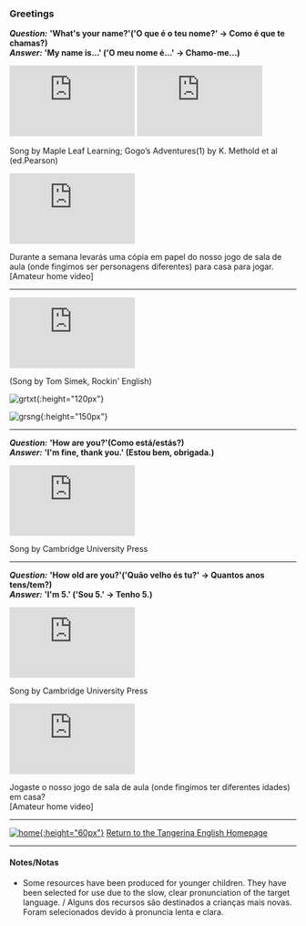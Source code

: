 ### Greetings   
<!---->  

***Question:*** **'What's your name?'('O que é o teu nome?' -> Como é que te chamas?)**  
***Answer:*** **'My name is…' ('O meu nome é...' -> Chamo-me...)**  

<iframe width="220" height="124" src="https://www.youtube.com/embed/Uv1JkBL5728" frameborder="0" allow="accelerometer; autoplay; encrypted-media; gyroscope; picture-in-picture" allowfullscreen></iframe> <iframe width="220" height="124" src="https://www.youtube.com/embed/9R5-W3bMX4E" frameborder="0" allow="accelerometer; autoplay; encrypted-media; gyroscope; picture-in-picture" allowfullscreen></iframe>   

Song by Maple Leaf Learning; Gogo’s Adventures(1) by K. Methold et al (ed.Pearson)   
<!--[Song by Maple Leaf Learning](https://www.youtube.com/embed/Uv1JkBL5728); [Gogo’s Adventures (1) by Ken Methold et al (ed. Pearson)](https://www.youtube.com/embed/9R5-W3bMX4E)-->

<iframe width="220" height="124" src="https://www.youtube.com/embed/Z2ePENbnwus" title="YouTube video player" frameborder="0" allow="accelerometer; autoplay; clipboard-write; encrypted-media; gyroscope; picture-in-picture" allowfullscreen></iframe>  

Durante a semana levarás uma cópia em papel do nosso jogo de sala de aula (onde fingimos ser personagens diferentes) para casa para jogar.  
[Amateur home video]

***

<iframe width="220" height="124" src="https://www.youtube.com/embed/nADEef0Z7Ss" title="YouTube video player" frameborder="0" allow="accelerometer; autoplay; clipboard-write; encrypted-media; gyroscope; picture-in-picture" allowfullscreen></iframe> 

(Song by Tom Simek, Rockin' English)  

![grtxt](https://1blockatatime.github.io/English/images2/grtxt2.JPG){:height="120px"}   

![grsng](https://1blockatatime.github.io/English/images2/grt_sng_dr.JPG){:height="150px"}  

***  

***Question:*** **'How are you?'(Como está/estás?)**  
***Answer:*** **'I'm fine, thank you.' (Estou bem, obrigada.)**  

<iframe width="220" height="124" src="https://www.youtube.com/embed/AwS2nvi6wG4" title="YouTube video player" frameborder="0" allow="accelerometer; autoplay; clipboard-write; encrypted-media; gyroscope; picture-in-picture" allowfullscreen></iframe>  

Song by Cambridge University Press  

***

***Question:*** **'How old are you?'('Quão velho és tu?' -> Quantos anos tens/tem?)**  
***Answer:*** **'I'm 5.' ('Sou 5.' -> Tenho 5.)**  

<iframe width="220" height="124" src="https://www.youtube.com/embed/--O_H6PU0ZA" frameborder="0" allow="accelerometer; autoplay; clipboard-write; encrypted-media; gyroscope; picture-in-picture" allowfullscreen></iframe>  

Song by Cambridge University Press  

<iframe width="220" height="124" src="https://www.youtube.com/embed/7KZenkUM8nA" title="YouTube video player" frameborder="0" allow="accelerometer; autoplay; clipboard-write; encrypted-media; gyroscope; picture-in-picture" allowfullscreen></iframe>  

Jogaste o nosso jogo de sala de aula (onde fingimos ter diferentes idades) em casa?  
[Amateur home video]  

***
[![home](https://1blockatatime.github.io/English/images/home.png){:height="60px"}](https://tangerina-pt.github.io/English) [Return to the Tangerina English Homepage](https://tangerina-pt.github.io/English)

***

#### Notes/Notas
* Some resources have been produced for younger children. They have been selected for use due to the slow, clear pronunciation of the target language. / Alguns dos recursos são destinados a crianças mais novas. Foram selecionados devido à pronuncia lenta e clara.
